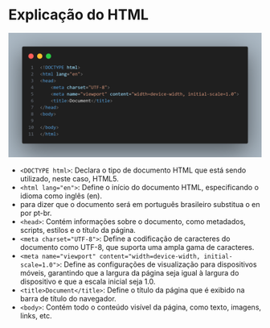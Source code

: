 # Explicação do HTML

![code.png](code.png)

<!-- Este é um exemplo simples de um documento HTML explicando cada linha de código -->

- `<DOCTYPE html>`: Declara o tipo de documento HTML que está sendo utilizado, neste caso, HTML5.
- `<html lang="en">`: Define o início do documento HTML, especificando o idioma como inglês (en).
- para dizer que o documento será em português brasileiro substitua o en por pt-br. 
- `<head>`: Contém informações sobre o documento, como metadados, scripts, estilos e o título da página.
- `<meta charset="UTF-8">`: Define a codificação de caracteres do documento como UTF-8, que suporta uma ampla gama de caracteres.
- `<meta name="viewport" content="width=device-width, initial-scale=1.0">`: Define as configurações de visualização para dispositivos móveis, garantindo que a largura da página seja igual à largura do dispositivo e que a escala inicial seja 1.0.
- `<title>Document</title>`: Define o título da página que é exibido na barra de título do navegador.
- `<body>`: Contém todo o conteúdo visível da página, como texto, imagens, links, etc.
